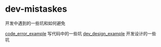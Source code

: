 # dev-mistaskes
  开发中遇到的一些坑和如何避免


[code_error_example](code_error_example/README.md) 写代码中的一些坑
[dev_design_example](dev_design_example/README.md)  开发设计的一些坑


